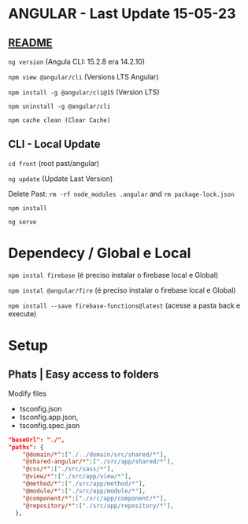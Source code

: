 # ANGULAR - Last Update 15-05-23

## [README](./../README.md)

`ng version` (Angula CLI: 15.2.8 era 14.2.10)

`npm view @angular/cli` (Versions LTS Angular)

`npm install -g @angular/cli@15` (Version LTS)

`npm uninstall -g @angular/cli`

`npm cache clean (Clear Cache)`

## CLI - Local Update

`cd front` (root past/angular)

`ng update` (Update Last Version)

Delete Past: `rm -rf node_modules .angular` and `rm package-lock.json`

`npm install`

`ng serve`

# Dependecy / Global e Local

`npm instal firebase` (é preciso instalar o firebase local e Global)

`npm instal @angular/fire` (é preciso instalar o firebase local e Global)

`npm install --save firebase-functions@latest` (acesse a pasta back e execute)


# Setup

## Phats | Easy access to folders
Modify files
 - tsconfig.json
 - tsconfig.app.json,
 - tsconfig.spec.json
```json
"baseUrl": "./",
"paths": {
    "@domain/*":["./../domain/src/shared/*"],
    "@shared-angular/*":["./src/app/shared/*"],
    "@css/*":["./src/sass/*"],
    "@view/*":["./src/app/view/*"],
    "@method/*":["./src/app/method/*"],
    "@module/*":["./src/app/module/*"],
    "@component/*":["./src/app/component/*"],
    "@repository/*":["./src/app/repository/*"],
  },
```

